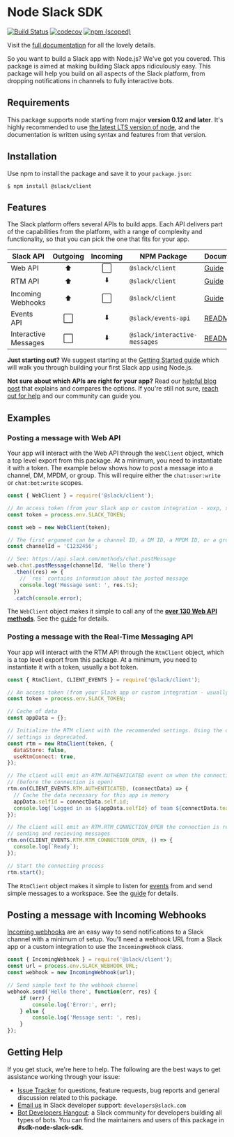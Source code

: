 # Node Slack SDK

[![Build Status](https://travis-ci.org/slackapi/node-slack-sdk.svg?branch=master)](https://travis-ci.org/slackapi/node-slack-sdk)
[![codecov](https://codecov.io/gh/slackapi/node-slack-sdk/branch/master/graph/badge.svg)](https://codecov.io/gh/slackapi/node-slack-sdk)
[![npm (scoped)](https://img.shields.io/npm/v/@slack/client.svg)](https://www.npmjs.com/package/@slack/client)

Visit the [full documentation](https://slackapi.github.io/node-slack-sdk) for all the lovely details.

So you want to build a Slack app with Node.js? We've got you covered. This package is aimed at making
building Slack apps ridiculously easy. This package will help you build on all aspects of the Slack platform,
from dropping notifications in channels to fully interactive bots.

## Requirements

This package supports node starting from major **version 0.12 and later**. It's highly recommended
to use [the latest LTS version of node](https://github.com/nodejs/Release#release-schedule), and the
documentation is written using syntax and features from that version.

## Installation

Use npm to install the package and save it to your `package.json`:

```shell
$ npm install @slack/client
```

## Features

The Slack platform offers several APIs to build apps. Each API delivers part of the capabilities
from the platform, with a range of complexity and functionality, so that you can pick the one that
fits for your app.

| Slack API    | Outgoing | Incoming | NPM Package         | Documentation     |
|--------------|:--------:|:--------:|---------------------|-------------------|
| Web API      | ⬆️        | ⬜️       | `@slack/client`     | [Guide](https://slackapi.github.io/node-slack-sdk/web_api) |
| RTM API      | ⬆️        | ⬇️        | `@slack/client`     | [Guide](https://slackapi.github.io/node-slack-sdk/rtm_api) |
| Incoming Webhooks | ⬆️   | ⬜️       | `@slack/client`     | [Guide](https://slackapi.github.io/node-slack-sdk/incoming_webhook) |
| Events API   | ⬜️       | ⬇️        | `@slack/events-api` | [README](https://github.com/slackapi/node-slack-events-api) |
| Interactive Messages | ⬜️ | ⬇️      | `@slack/interactive-messages` | [README](https://github.com/slackapi/node-slack-interactive-messages) |

**Just starting out?** We suggest starting at the
[Getting Started guide](https://slackapi.github.io/node-slack-sdk/getting_started.md) which will walk you
through building your first Slack app using Node.js.

**Not sure about which APIs are right for your app?** Read our
[helpful blog post](https://medium.com/slack-developer-blog/getting-started-with-slacks-apis-f930c73fc889)
that explains and compares the options. If you're still not sure,
[reach out for help](#getting-help) and our community can guide you.

## Examples

### Posting a message with Web API

Your app will interact with the Web API through the `WebClient` object, which a top level export
from this package. At a minimum, you need to instantiate it with a token. The example below shows
how to post a message into a channel, DM, MPDM, or group. This will require either the
`chat:user:write` or `chat:bot:write` scopes.

```javascript
const { WebClient } = require('@slack/client');

// An access token (from your Slack app or custom integration - xoxp, xoxb, or xoxa)
const token = process.env.SLACK_TOKEN;

const web = new WebClient(token);

// The first argument can be a channel ID, a DM ID, a MPDM ID, or a group ID
const channelId = 'C1232456';

// See: https://api.slack.com/methods/chat.postMessage
web.chat.postMessage(channelId, 'Hello there')
  .then((res) => {
    // `res` contains information about the posted message
    console.log('Message sent: ', res.ts);
  })
  .catch(console.error);
```

The `WebClient` object makes it simple to call any of the
[**over 130 Web API methods**](https://api.slack.com/methods). See the
[guide](http://slackapi.github.io/node-slack-sdk/web_api) for details.

### Posting a message with the Real-Time Messaging API

Your app will interact with the RTM API through the `RtmClient` object, which is a top level
export from this package. At a minimum, you need to instantiate it with a token, usually a
bot token.

```javascript
const { RtmClient, CLIENT_EVENTS } = require('@slack/client');

// An access token (from your Slack app or custom integration - usually xoxb)
const token = process.env.SLACK_TOKEN;

// Cache of data
const appData = {};

// Initialize the RTM client with the recommended settings. Using the defaults for these
// settings is deprecated.
const rtm = new RtmClient(token, {
  dataStore: false,
  useRtmConnect: true,
});

// The client will emit an RTM.AUTHENTICATED event on when the connection data is avaiable
// (before the connection is open)
rtm.on(CLIENT_EVENTS.RTM.AUTHENTICATED, (connectData) => {
  // Cache the data necessary for this app in memory
  appData.selfId = connectData.self.id;
  console.log(`Logged in as ${appData.selfId} of team ${connectData.team.id}`);
});

// The client will emit an RTM.RTM_CONNECTION_OPEN the connection is ready for
// sending and recieving messages
rtm.on(CLIENT_EVENTS.RTM.RTM_CONNECTION_OPEN, () => {
  console.log(`Ready`);
});

// Start the connecting process
rtm.start();
```

The `RtmClient` object makes it simple to listen for [events](https://api.slack.com/rtm#events) from
and send simple messages to a workspace. See the
[guide](http://slackapi.github.io/node-slack-sdk/rtm_api) for details.

## Posting a message with Incoming Webhooks

[Incoming webhooks](https://api.slack.com/incoming-webhooks) are an easy way to send notifications
to a Slack channel with a minimum of setup. You'll need a webhook URL from a Slack app or a custom
integration to use the `IncomingWebhook` class.

```javascript
const { IncomingWebhook } = require('@slack/client');
const url = process.env.SLACK_WEBHOOK_URL;
const webhook = new IncomingWebhook(url);

// Send simple text to the webhook channel
webhook.send('Hello there', function(err, res) {
    if (err) {
        console.log('Error:', err);
    } else {
        console.log('Message sent: ', res);
    }
});
```

## Getting Help

If you get stuck, we're here to help. The following are the best ways to get assistance working through your issue:

  * [Issue Tracker](http://github.com/slackapi/node-slack-sdk/issues) for questions, feature
    requests, bug reports and general discussion related to this package.
  * [Email us](mailto:developers@slack.com) in Slack developer support: `developers@slack.com`
  * [Bot Developers Hangout](https://community.botkit.ai/): a Slack community for developers
    building all types of bots. You can find the maintainers and users of this package in **#sdk-node-slack-sdk**.

